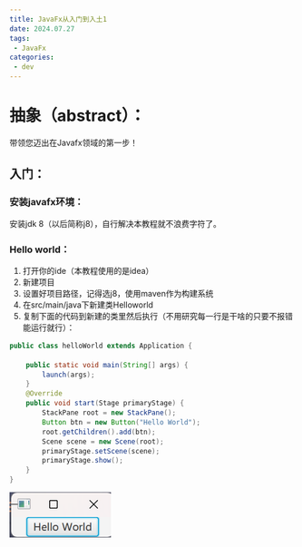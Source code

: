 ```yaml
---
title: JavaFx从入门到入土1
date: 2024.07.27
tags: 
 - JavaFx
categories:
 - dev
---
```

# 抽象（abstract）：
带领您迈出在Javafx领域的第一步！
## 入门：
### 安装javafx环境：
安装jdk 8（以后简称j8），自行解决本教程就不浪费字符了。

### Hello world：
1. 打开你的ide（本教程使用的是idea）
2. 新建项目
3. 设置好项目路径，记得选j8，使用maven作为构建系统
4. 在src/main/java下新建类Helloworld
5. 复制下面的代码到新建的类里然后执行（不用研究每一行是干啥的只要不报错能运行就行）：
```java
public class helloWorld extends Application {

    public static void main(String[] args) {
        launch(args);
    }
    @Override
    public void start(Stage primaryStage) {
        StackPane root = new StackPane();
        Button btn = new Button("Hello World");
        root.getChildren().add(btn);
        Scene scene = new Scene(root);
        primaryStage.setScene(scene);
        primaryStage.show();
    }
}
```
 ![javafx helloWorld](../assets/javafx从入门到入土1/javafx_helloWorld.png)